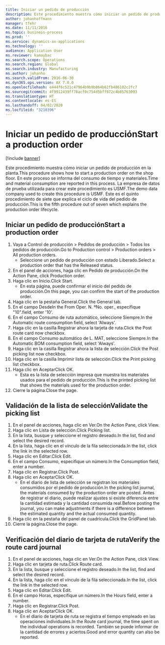 ```yaml
---
title: Iniciar un pedido de producción
description: Este procedimiento muestra cómo iniciar un pedido de producción en la planta.
author: johanhoffmann
manager: tfehr
ms.date: 11/11/2016
ms.topic: business-process
ms.prod: ''
ms.service: dynamics-ax-applications
ms.technology: ''
audience: Application User
ms.reviewer: kamaybac
ms.search.scope: Operations
ms.search.region: Global
ms.search.industry: Manufacturing
ms.author: johanho
ms.search.validFrom: 2016-06-30
ms.dyn365.ops.version: AX 7.0.0
ms.openlocfilehash: e444f6c521c47964b9b9b864b62fb486102c2fc7
ms.sourcegitcommit: 4f9912439ff78acf0c754d5bff972c4b85763093
ms.translationtype: HT
ms.contentlocale: es-ES
ms.lasthandoff: 04/02/2020
ms.locfileid: "3210396"
---
```

# <a name="start-a-production-order"></a><span data-ttu-id="a3518-103">Iniciar un pedido de producción</span><span class="sxs-lookup"><span data-stu-id="a3518-103">Start a production order</span></span>

[!include [banner](../../includes/banner.md)]

<span data-ttu-id="a3518-104">Este procedimiento muestra cómo iniciar un pedido de producción en la planta.</span><span class="sxs-lookup"><span data-stu-id="a3518-104">This procedure shows how to start a production order on the shop floor.</span></span> <span data-ttu-id="a3518-105">En este proceso se informa del consumo de tiempo y materiales.</span><span class="sxs-lookup"><span data-stu-id="a3518-105">Time and material consumption are reported in this process.</span></span> <span data-ttu-id="a3518-106">La empresa de datos de prueba utilizada para crear este procedimiento es USMF.</span><span class="sxs-lookup"><span data-stu-id="a3518-106">The demo data company used to create this procedure is USMF.</span></span> <span data-ttu-id="a3518-107">Este es el quinto procedimiento de siete que explica el ciclo de vida del pedido de producción.</span><span class="sxs-lookup"><span data-stu-id="a3518-107">This is the fifth procedure out of seven which explains the production order lifecycle.</span></span>


## <a name="start-a-production-order"></a><span data-ttu-id="a3518-108">Iniciar un pedido de producción</span><span class="sxs-lookup"><span data-stu-id="a3518-108">Start a production order</span></span>
1. <span data-ttu-id="a3518-109">Vaya a Control de producción > Pedidos de producción > Todos los pedidos de producción.</span><span class="sxs-lookup"><span data-stu-id="a3518-109">Go to Production control > Production orders > All production orders.</span></span>
    * <span data-ttu-id="a3518-110">Seleccione un pedido de producción con estado Liberado.</span><span class="sxs-lookup"><span data-stu-id="a3518-110">Select a production order that has the Released status.</span></span>  
2. <span data-ttu-id="a3518-111">En el panel de acciones, haga clic en Pedido de producción.</span><span class="sxs-lookup"><span data-stu-id="a3518-111">On the Action Pane, click Production order.</span></span>
3. <span data-ttu-id="a3518-112">Haga clic en Inicio.</span><span class="sxs-lookup"><span data-stu-id="a3518-112">Click Start.</span></span>
    * <span data-ttu-id="a3518-113">En esta página, puede confirmar el inicio del pedido de producción.</span><span class="sxs-lookup"><span data-stu-id="a3518-113">On this page, you can confirm the start of the production order.</span></span>  
4. <span data-ttu-id="a3518-114">Haga clic en la pestaña General.</span><span class="sxs-lookup"><span data-stu-id="a3518-114">Click the General tab.</span></span>
5. <span data-ttu-id="a3518-115">En el campo Desde</span><span class="sxs-lookup"><span data-stu-id="a3518-115">In the From Oper.</span></span> <span data-ttu-id="a3518-116">N. º</span><span class="sxs-lookup"><span data-stu-id="a3518-116">No.</span></span> <span data-ttu-id="a3518-117">oper., especifique "10".</span><span class="sxs-lookup"><span data-stu-id="a3518-117">field, enter '10'.</span></span>
6. <span data-ttu-id="a3518-118">En el campo Consumo de ruta automático, seleccione Siempre.</span><span class="sxs-lookup"><span data-stu-id="a3518-118">In the Automatic route consumption field, select 'Always'.</span></span>
7. <span data-ttu-id="a3518-119">Haga clic en la casilla Registrar ahora la tarjeta de ruta.</span><span class="sxs-lookup"><span data-stu-id="a3518-119">Click the Post route card now checkbox.</span></span>
8. <span data-ttu-id="a3518-120">En el campo Consumo automático de L. MAT, seleccione Siempre.</span><span class="sxs-lookup"><span data-stu-id="a3518-120">In the Automatic BOM consumption field, select 'Always'.</span></span>
9. <span data-ttu-id="a3518-121">Haga clic en la casilla Registrar ahora la lista de selección.</span><span class="sxs-lookup"><span data-stu-id="a3518-121">Click the Post picking list now checkbox.</span></span>
10. <span data-ttu-id="a3518-122">Haga clic en la casilla Imprimir lista de selección.</span><span class="sxs-lookup"><span data-stu-id="a3518-122">Click the Print picking list checkbox.</span></span>
11. <span data-ttu-id="a3518-123">Haga clic en Aceptar</span><span class="sxs-lookup"><span data-stu-id="a3518-123">Click OK.</span></span>
    * <span data-ttu-id="a3518-124">Esta es la lista de selección impresa que muestra los materiales usados para el pedido de producción.</span><span class="sxs-lookup"><span data-stu-id="a3518-124">This is the printed picking list that shows the materials used for the production order.</span></span>  
12. <span data-ttu-id="a3518-125">Cierre la página.</span><span class="sxs-lookup"><span data-stu-id="a3518-125">Close the page.</span></span>

## <a name="validate-the-picking-list"></a><span data-ttu-id="a3518-126">Validación de la lista de selección</span><span class="sxs-lookup"><span data-stu-id="a3518-126">Validate the picking list</span></span>
1. <span data-ttu-id="a3518-127">En el panel de acciones, haga clic en Ver.</span><span class="sxs-lookup"><span data-stu-id="a3518-127">On the Action Pane, click View.</span></span>
2. <span data-ttu-id="a3518-128">Haga clic en Lista de selección.</span><span class="sxs-lookup"><span data-stu-id="a3518-128">Click Picking list.</span></span>
3. <span data-ttu-id="a3518-129">En la lista, busque y seleccione el registro deseado.</span><span class="sxs-lookup"><span data-stu-id="a3518-129">In the list, find and select the desired record.</span></span>
4. <span data-ttu-id="a3518-130">En la lista, haga clic en el vínculo de la fila seleccionada.</span><span class="sxs-lookup"><span data-stu-id="a3518-130">In the list, click the link in the selected row.</span></span>
5. <span data-ttu-id="a3518-131">Haga clic en Editar.</span><span class="sxs-lookup"><span data-stu-id="a3518-131">Click Edit.</span></span>
6. <span data-ttu-id="a3518-132">En el campo Consumo, especifique un número.</span><span class="sxs-lookup"><span data-stu-id="a3518-132">In the Consumption field, enter a number.</span></span>
7. <span data-ttu-id="a3518-133">Haga clic en Registrar.</span><span class="sxs-lookup"><span data-stu-id="a3518-133">Click Post.</span></span>
8. <span data-ttu-id="a3518-134">Haga clic en Aceptar</span><span class="sxs-lookup"><span data-stu-id="a3518-134">Click OK.</span></span>
    * <span data-ttu-id="a3518-135">En el diario de lista de selección se registran los materiales consumidos por el pedido de producción.</span><span class="sxs-lookup"><span data-stu-id="a3518-135">In the picking list journal, the materials consumed by the production order are posted.</span></span> <span data-ttu-id="a3518-136">Antes de registrar el diario, puede realizar ajustes si existe diferencia entre la cantidad estimada y la cantidad consumida real.</span><span class="sxs-lookup"><span data-stu-id="a3518-136">Before posting the journal, you can make adjustments if there is a difference between the estimated quantity and the actual consumed quantity.</span></span>  
9. <span data-ttu-id="a3518-137">Haga clic en la pestaña del panel de cuadrícula.</span><span class="sxs-lookup"><span data-stu-id="a3518-137">Click the GridPanel tab.</span></span>
10. <span data-ttu-id="a3518-138">Cierre la página.</span><span class="sxs-lookup"><span data-stu-id="a3518-138">Close the page.</span></span>

## <a name="verify-the-route-card-journal"></a><span data-ttu-id="a3518-139">Verificación del diario de tarjeta de ruta</span><span class="sxs-lookup"><span data-stu-id="a3518-139">Verify the route card journal</span></span>
1. <span data-ttu-id="a3518-140">En el panel de acciones, haga clic en Ver.</span><span class="sxs-lookup"><span data-stu-id="a3518-140">On the Action Pane, click View.</span></span>
2. <span data-ttu-id="a3518-141">Haga clic en tarjeta de ruta.</span><span class="sxs-lookup"><span data-stu-id="a3518-141">Click Route card.</span></span>
3. <span data-ttu-id="a3518-142">En la lista, busque y seleccione el registro deseado.</span><span class="sxs-lookup"><span data-stu-id="a3518-142">In the list, find and select the desired record.</span></span>
4. <span data-ttu-id="a3518-143">En la lista, haga clic en el vínculo de la fila seleccionada.</span><span class="sxs-lookup"><span data-stu-id="a3518-143">In the list, click the link in the selected row.</span></span>
5. <span data-ttu-id="a3518-144">Haga clic en Editar.</span><span class="sxs-lookup"><span data-stu-id="a3518-144">Click Edit.</span></span>
6. <span data-ttu-id="a3518-145">En el campo Horas, especifique un número.</span><span class="sxs-lookup"><span data-stu-id="a3518-145">In the Hours field, enter a number.</span></span>
7. <span data-ttu-id="a3518-146">Haga clic en Registrar.</span><span class="sxs-lookup"><span data-stu-id="a3518-146">Click Post.</span></span>
8. <span data-ttu-id="a3518-147">Haga clic en Aceptar</span><span class="sxs-lookup"><span data-stu-id="a3518-147">Click OK.</span></span>
    * <span data-ttu-id="a3518-148">En el diario de tarjeta de ruta se registra el tiempo empleado en las operaciones individuales.</span><span class="sxs-lookup"><span data-stu-id="a3518-148">In the Route card journal, the time spent on the individual operations is recorded.</span></span> <span data-ttu-id="a3518-149">También se puede informar de la cantidad de errores y aciertos.</span><span class="sxs-lookup"><span data-stu-id="a3518-149">Good and error quantity can also be reported.</span></span>  
